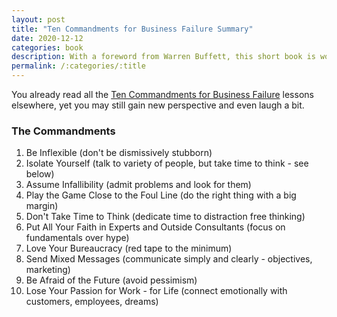 ```yaml
---
layout: post
title: "Ten Commandments for Business Failure Summary"
date: 2020-12-12
categories: book
description: With a foreword from Warren Buffett, this short book is worthy of skimming.
permalink: /:categories/:title
---
```


You already read all the [Ten Commandments for Business Failure](https://www.goodreads.com/book/show/3828278-the-ten-commandments-for-business-failure) lessons elsewhere, yet you may still gain new perspective and even laugh a bit.

### The Commandments

1. Be Inflexible (don't be dismissively stubborn)
2. Isolate Yourself (talk to variety of people, but take time to think - see below)
3. Assume Infallibility (admit problems and look for them)
4. Play the Game Close to the Foul Line (do the right thing with a big margin)
5. Don't Take Time to Think (dedicate time to distraction free thinking)
6. Put All Your Faith in Experts and Outside Consultants (focus on fundamentals over hype)
7. Love Your Bureaucracy (red tape to the minimum)
8. Send Mixed Messages (communicate simply and clearly - objectives, marketing)
9. Be Afraid of the Future (avoid pessimism)
10. Lose Your Passion for Work - for Life (connect emotionally with customers, employees, dreams)

